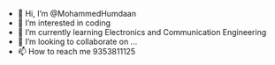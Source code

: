 - 👋 Hi, I’m @MohammedHumdaan
- 👀 I’m interested in coding
- 🌱 I’m currently learning Electronics and Communication Engineering
- 💞️ I’m looking to collaborate on ...
- 📫 How to reach me 9353811125

<!---
MohammedHumdaan/MohammedHumdaan is a ✨ special ✨ repository because its `README.md` (this file) appears on your GitHub profile.
You can click the Preview link to take a look at your changes.
--->
